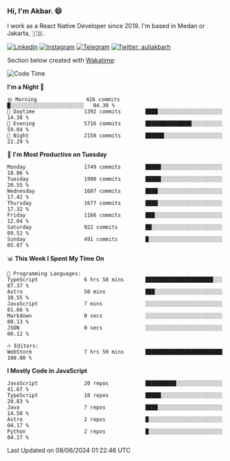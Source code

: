 ### Hi,  I'm Akbar. 😄

I work as a React Native Developer since 2019. I'm based in Medan or Jakarta, :indonesia:. 

<!-- 🔭 Take a look at my [LinkedIn](https://www.linkedin.com/in/aulia-akbar-harahap/) profile. -->

<!-- For now I still don't have a repository to be proud of, but I'm working on it. -->

[![Linkedin](https://img.shields.io/badge/-Aulia%20Akbar%20Harahap-blue?style=flat-square&labelColor=gray&logo=Linkedin&logoColor=white&link=https://www.linkedin.com/in/aulia-akbar-harahap)](https://www.linkedin.com/in/aulia-akbar-harahap)
[![Instagram](https://img.shields.io/badge/-@auliakbarh-orange?style=flat-square&labelColor=gray&logo=Instagram&logoColor=white&link=https://www.instagram.com/auliakbarh)](https://www.instagram.com/auliakbarh)
[![Telegram](https://img.shields.io/badge/-auliakbarh-informational?style=flat-square&labelColor=gray&logo=telegram&logoColor=white&link=https://t.me/auliakbarh)](https://t.me/auliakbarh)
[![Twitter: auliakbarh](https://img.shields.io/twitter/follow/auliakbarh?style=social)](https://twitter.com/auliakbarh)

Section below created with [Wakatime](https://wakatime.com/):
<!--START_SECTION:waka-->
![Code Time](http://img.shields.io/badge/Code%20Time-81%20hrs%205%20mins-blue)

**I'm a Night 🦉** 

```text
🌞 Morning                416 commits         █░░░░░░░░░░░░░░░░░░░░░░░░   04.30 % 
🌆 Daytime                1392 commits        ████░░░░░░░░░░░░░░░░░░░░░   14.38 % 
🌃 Evening                5716 commits        ███████████████░░░░░░░░░░   59.04 % 
🌙 Night                  2158 commits        ██████░░░░░░░░░░░░░░░░░░░   22.29 % 
```
📅 **I'm Most Productive on Tuesday** 

```text
Monday                   1749 commits        █████░░░░░░░░░░░░░░░░░░░░   18.06 % 
Tuesday                  1990 commits        █████░░░░░░░░░░░░░░░░░░░░   20.55 % 
Wednesday                1687 commits        ████░░░░░░░░░░░░░░░░░░░░░   17.42 % 
Thursday                 1677 commits        ████░░░░░░░░░░░░░░░░░░░░░   17.32 % 
Friday                   1166 commits        ███░░░░░░░░░░░░░░░░░░░░░░   12.04 % 
Saturday                 922 commits         ██░░░░░░░░░░░░░░░░░░░░░░░   09.52 % 
Sunday                   491 commits         █░░░░░░░░░░░░░░░░░░░░░░░░   05.07 % 
```


📊 **This Week I Spent My Time On** 

```text
💬 Programming Languages: 
TypeScript               6 hrs 58 mins       ██████████████████████░░░   87.37 % 
Astro                    50 mins             ███░░░░░░░░░░░░░░░░░░░░░░   10.55 % 
JavaScript               7 mins              ░░░░░░░░░░░░░░░░░░░░░░░░░   01.66 % 
Markdown                 0 secs              ░░░░░░░░░░░░░░░░░░░░░░░░░   00.13 % 
JSON                     0 secs              ░░░░░░░░░░░░░░░░░░░░░░░░░   00.12 % 

🔥 Editors: 
WebStorm                 7 hrs 59 mins       █████████████████████████   100.00 % 
```

**I Mostly Code in JavaScript** 

```text
JavaScript               20 repos            ██████████░░░░░░░░░░░░░░░   41.67 % 
TypeScript               10 repos            █████░░░░░░░░░░░░░░░░░░░░   20.83 % 
Java                     7 repos             ████░░░░░░░░░░░░░░░░░░░░░   14.58 % 
Astro                    2 repos             █░░░░░░░░░░░░░░░░░░░░░░░░   04.17 % 
Python                   2 repos             █░░░░░░░░░░░░░░░░░░░░░░░░   04.17 % 
```




 Last Updated on 08/06/2024 01:22:46 UTC
<!--END_SECTION:waka-->


<!--
**auliakbarh/auliakbarh** is a ✨ _special_ ✨ repository because its `README.md` (this file) appears on your GitHub profile.

Here are some ideas to get you started:

- 🔭 I’m currently working on ...
- 🌱 I’m currently learning ...
- 👯 I’m looking to collaborate on ...
- 🤔 I’m looking for help with ...
- 💬 Ask me about ...
- 📫 How to reach me: ...
- 😄 Pronouns: ...
- ⚡ Fun fact: ...
-->
